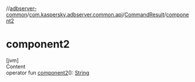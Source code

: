 //[adbserver-common](../../index.md)/[com.kaspersky.adbserver.common.api](../index.md)/[CommandResult](index.md)/[component2](component2.md)



# component2  
[jvm]  
Content  
operator fun [component2](component2.md)(): [String](https://kotlinlang.org/api/latest/jvm/stdlib/kotlin/-string/index.html)  



